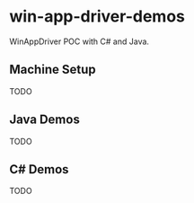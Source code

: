 # win-app-driver-demos

WinAppDriver POC with C# and Java.

## Machine Setup

TODO

## Java Demos

TODO

## C# Demos

TODO
